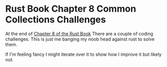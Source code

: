 # Rust Book Chapter 8 Common Collections Challenges

At the end of [Chapter 8 of the Rust Book](https://doc.rust-lang.org/book/ch08-03-hash-maps.html) There are a couple of coding challenges. This is just me banging my noob head against rust to solve them.

If I'm feeling fancy I might iterate over it to show how I improve it but likely not.


